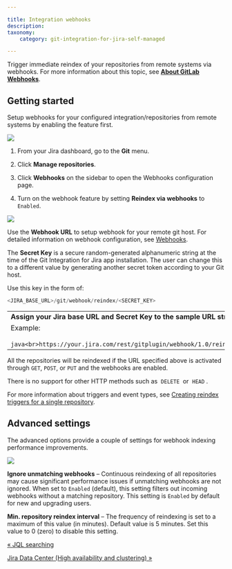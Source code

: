 ```yaml
---

title: Integration webhooks
description:
taxonomy:
    category: git-integration-for-jira-self-managed

---
```

Trigger immediate reindex of your repositories from remote systems via webhooks. For more information about this topic, see [**About GitLab Webhooks**](https://gitlab.com/gitlab-org/gitlab-ce/blob/master/doc/web_hooks/web_hooks.md).

## Getting started

Setup webhooks for your configured integration/repositories from remote systems by enabling the feature first.

![](https://bigbrassband.atlassian.net/wiki/download/attachments/1930399378/gitserver-gitmgr-manage-webhooks.png?version=2&modificationDate=1639304410476&cacheVersion=1&api=v2)

1.  From your Jira dashboard, go to the **Git** menu.

2.  Click **Manage repositories**.

3.  Click **Webhooks** on the sidebar to open the Webhooks configuration page.

4.  Turn on the webhook feature by setting **Reindex via webhooks** to `Enabled`.


![](https://bigbrassband.atlassian.net/wiki/download/thumbnails/1930399378/gitserver-gitmgr-webhooks-cfg-page.png?version=1&modificationDate=1630642934511&cacheVersion=1&api=v2&width=680&height=270)

Use the **Webhook URL** to setup webhook for your remote git host. For detailed information on webhook configuration, see [Webhooks](/wiki/spaces/GIJDC/pages/94142715/Webhooks).

The **Secret Key** is a secure random-generated alphanumeric string at the time of the Git Integration for Jira app installation. The user can change this to a different value by generating another secret token according to your Git host.

Use this key in the form of:

```java
<JIRA_BASE_URL>/git/webhook/reindex/<SECRET_KEY>
```

|     |
| --- |
| **Assign your Jira base URL and Secret Key to the sample URL structure.** |
| Example:<br><br>```java<br>https://your.jira.com/rest/gitplugin/webhook/1.0/reindex/sdf34tGdfgGDG345g3y0045TYG23te37<br>``` |

All the repositories will be reindexed if the URL specified above is activated through `GET`, `POST`, or `PUT` and the webhooks are enabled.

There is no support for other HTTP methods such as  `DELETE`  or  `HEAD` .


For more information about triggers and event types, see [Creating reindex triggers for a single repository](/wiki/spaces/GIJDC/pages/171475191/Creating+reindex+triggers+for+a+single+repository).

## Advanced settings

The advanced options provide a couple of settings for webhook indexing performance improvements.

![](https://bigbrassband.atlassian.net/wiki/download/thumbnails/1930399378/gitserver-webhooks-ignore-dups-and-min-ridx-adv.png?version=2&modificationDate=1641382342014&cacheVersion=1&api=v2&width=680&height=151)

**Ignore unmatching webhooks** – Continuous reindexing of all repositories may cause significant performance issues if unmatching webhooks are not ignored. When set to `Enabled` (default), this setting filters out incoming webhooks without a matching repository. This setting is `Enabled` by default for new and upgrading users.

**Min. repository reindex interval** – The frequency of reindexing is set to a maximum of this value (in minutes). Default value is 5 minutes. Set this value to 0 (zero) to disable this setting.

[« JQL searching](/git-integration-for-jira-self-managed/JQL-searching)

[Jira Data Center (High availability and clustering) »](/wiki/spaces/GIJDC/pages/1930399417)
